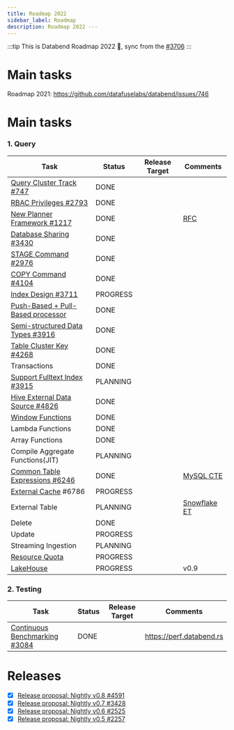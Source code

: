 ```yaml
---
title: Roadmap 2022
sidebar_label: Roadmap
description: Roadmap 2022 ---
---
```



:::tip
This is Databend Roadmap 2022 :rocket:, sync from the [#3706](https://github.com/datafuselabs/databend/issues/3706)
:::

# Main tasks

 Roadmap 2021: https://github.com/datafuselabs/databend/issues/746

# Main tasks

### 1. Query


| Task                                                                                      | Status   | Release Target | Comments                                                                                   |
| ----------------------------------------------------------------------------------------- | -------- | -------------- | ------------------------------------------------------------------------------------------ |
| [Query Cluster Track #747](https://github.com/datafuselabs/databend/issues/747)           | DONE     |                |                                                                                            |
| [RBAC Privileges #2793](https://github.com/datafuselabs/databend/issues/2793)             | DONE     |                |                                                                                            |
| [ New Planner Framework #1217](https://github.com/datafuselabs/databend/issues/1218)      | DONE     |                | [RFC](https://databend.rs/doc/contributing/rfcs/new-sql-planner-framework)                 |
| [ Database Sharing #3430](https://github.com/datafuselabs/databend/issues/3430)           | DONE     |                |                                                                                            |
| [ STAGE Command #2976](https://github.com/datafuselabs/databend/issues/2976)              | DONE     |                |                                                                                            |
| [ COPY Command #4104](https://github.com/datafuselabs/databend/issues/4104)               | DONE     |                |                                                                                            |
| [Index Design #3711](https://github.com/datafuselabs/databend/issues/3711)                | PROGRESS |                |                                                                                            |
| [Push-Based + Pull-Based processor](https://github.com/datafuselabs/databend/issues/3379) | DONE     |                |                                                                                            |
| [Semi-structured Data Types #3916](https://github.com/datafuselabs/databend/issues/3916)  | DONE     |                |                                                                                            |
| [Table Cluster Key #4268](https://github.com/datafuselabs/databend/issues/4268)           | DONE     |                |                                                                                            |
| Transactions                                                                              | DONE     |                |                                                                                            |
| [Support Fulltext Index #3915](https://github.com/datafuselabs/databend/issues/3915)      | PLANNING |                |                                                                                            |
| [Hive External Data Source #4826](https://github.com/datafuselabs/databend/issues/4826)   | DONE     |                |                                                                                            |
| [Window Functions](https://github.com/datafuselabs/databend/issues/4653)                  | DONE     |                |                                                                                            |
| Lambda Functions                                                                          | DONE     |                |                                                                                            |
| Array Functions                                                                           | DONE     |                |                                                                                            |
| Compile Aggregate Functions(JIT)                                                          | PLANNING |                |                                                                                            |
| [Common Table Expressions #6246](https://github.com/datafuselabs/databend/issues/6246)    | DONE     |                | [MySQL CTE](https://dev.mysql.com/doc/refman/8.0/en/with.html#common-table-expressions)    |
| [External  Cache](https://github.com/datafuselabs/databend/issues/6786) #6786             | PROGRESS |                |                                                                                            |
| External  Table                                                                           | PLANNING |                | [Snowflake ET](https://docs.snowflake.com/en/sql-reference/sql/create-external-table.html) |
| Delete                                                                                    | DONE     |                |                                                                                            |
| Update                                                                                    | PROGRESS |                |                                                                                            |
| Streaming Ingestion                                                                       | PLANNING |                |                                                                                            |
| [Resource Quota](https://github.com/datafuselabs/databend/issues/6935)                    | PROGRESS |                |                                                                                            |
| [LakeHouse](https://github.com/datafuselabs/databend/issues/7592)                         | PROGRESS |                | v0.9                                                                                       |


### 2. Testing

| Task                                                                                   | Status | Release Target | Comments                 |
| -------------------------------------------------------------------------------------- | ------ | -------------- | ------------------------ |
| [ Continuous Benchmarking #3084](https://github.com/datafuselabs/databend/issues/3084) | DONE   |                | https://perf.databend.rs |


# Releases
- [x] [Release proposal: Nightly v0.8 #4591](https://github.com/datafuselabs/databend/issues/4591)
- [x] [Release proposal: Nightly v0.7 #3428](https://github.com/datafuselabs/databend/issues/3428)
- [x] [Release proposal: Nightly v0.6 #2525](https://github.com/datafuselabs/databend/issues/2525)
- [x] [Release proposal: Nightly v0.5 #2257](https://github.com/datafuselabs/databend/issues/2257) 
